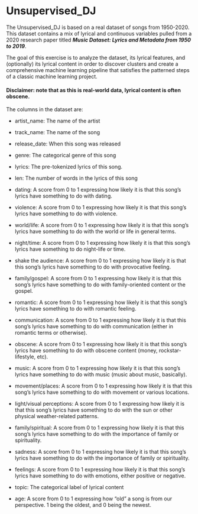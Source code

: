 # Unsupervised_DJ

The Unsupervised_DJ is based on a real dataset of songs from 1950-2020. 
This dataset contains a mix of lyrical and continuous variables pulled from a 2020 research paper titled ***Music Dataset: Lyrics and Metadata from 1950 to 2019***.

The goal of this exercise is to analyze the dataset, its lyrical features, and (optionally) its lyrical content in order to discover clusters and create a comprehensive machine learning pipeline that satisfies the patterned steps of a classic machine learning project. 

#### Disclaimer: note that as this is real-world data, lyrical content is often obscene. 


The columns in the dataset are: 
* artist_name: The name of the artist

* track_name: The name of the song

* release_date: When this song was released

* genre: The categorical genre of this song

* lyrics: The pre-tokenized lyrics of this song. 


* len:  The number of words in the lyrics of this song

* dating: A score from 0 to 1 expressing how likely it is that this song’s lyrics have something to do with dating.

* violence: A score from 0 to 1 expressing how likely it is that this song’s lyrics have something to do with violence.

* world/life: A score from 0 to 1 expressing how likely it is that this song’s lyrics have something to do with the world or life in general terms.

* night/time: A score from 0 to 1 expressing how likely it is that this song’s lyrics have something to do night-life or time.

* shake the audience: A score from 0 to 1 expressing how likely it is that this song’s lyrics have something to do with provocative feeling.

* family/gospel: A score from 0 to 1 expressing how likely it is that this song’s lyrics have something to do with family-oriented content or the gospel.

* romantic: A score from 0 to 1 expressing how likely it is that this song’s lyrics have something to do with romantic feeling.

* communication: A score from 0 to 1 expressing how likely it is that this song’s lyrics have something to do with communication (either in romantic terms or otherwise).

* obscene: A score from 0 to 1 expressing how likely it is that this song’s lyrics have something to do with obscene content (money, rockstar-lifestyle, etc).

* music: A score from 0 to 1 expressing how likely it is that this song’s lyrics have something to do with music (music about music, basically).

* movement/places: A score from 0 to 1 expressing how likely it is that this song’s lyrics have something to do with movement or various locations.

* light/visual perceptions: A score from 0 to 1 expressing how likely it is that this song’s lyrics have something to do with the sun or other physical weather-related patterns.

* family/spiritual: A score from 0 to 1 expressing how likely it is that this song’s lyrics have something to do with the importance of family or spirituality.

* sadness: A score from 0 to 1 expressing how likely it is that this song’s lyrics have something to do with the importance of family or spirituality.

* feelings: A score from 0 to 1 expressing how likely it is that this song’s lyrics have something to do with emotions, either positive or negative.

* topic: The categorical label of lyrical content

* age: A score from 0 to 1 expressing how “old” a song is from our perspective. 1 being the oldest, and 0 being the newest.


